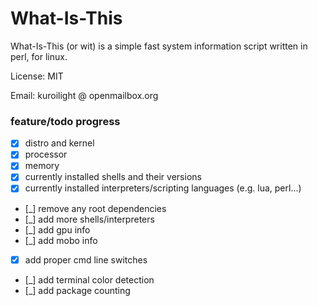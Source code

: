What-Is-This
============
What-Is-This (or wit) is a simple fast system information script written in perl, for linux.

License: MIT

Email: kuroilight @ openmailbox.org

 ### feature/todo progress
 - [x] distro and kernel
 - [x] processor
 - [x] memory
 - [x] currently installed shells and their versions
 - [x] currently installed interpreters/scripting languages (e.g. lua, perl...)
 - [_] remove any root dependencies
 - [_] add more shells/interpreters
 - [_] add gpu info
 - [_] add mobo info
 - [x] add proper cmd line switches
 - [_] add terminal color detection
 - [_] add package counting
